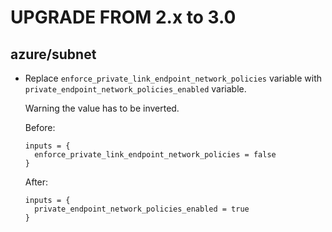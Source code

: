 # UPGRADE FROM 2.x to 3.0

## azure/subnet

* Replace `enforce_private_link_endpoint_network_policies` variable with `private_endpoint_network_policies_enabled` variable.
  
  Warning the value has to be inverted.
  
  Before:
  ```hcl
  inputs = {
    enforce_private_link_endpoint_network_policies = false
  }
  ```
  
  After:
  ```hcl
  inputs = {
    private_endpoint_network_policies_enabled = true
  }
  ```
